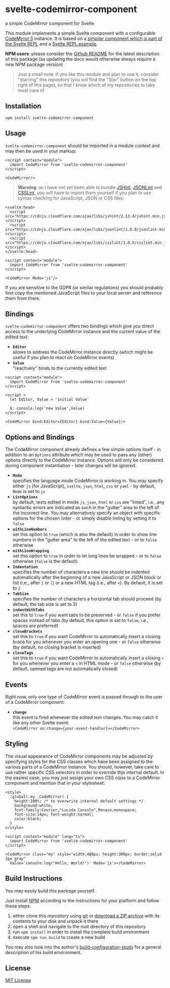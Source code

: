 # svelte-codemirror-component #

a simple CodeMirror component for Svelte

This module implements a simple Svelte component with a configurable [CodeMirror 5](https://codemirror.net/) instance. It is based on a [simpilar component which is part of the Svelte REPL](https://github.com/sveltejs/svelte-repl/blob/master/src/CodeMirror.svelte) and a [Svelte REPL example](https://svelte.dev/repl/a199ca2d451e4b0b92a8abd2d0e71ec6).

**NPM users**: please consider the [Github README](https://github.com/rozek/svelte-codemirror/blob/main/README.md) for the latest description of this package (as updating the docs would otherwise always require a new NPM package version)

> Just a small note: if you like this module and plan to use it, consider "starring" this repository (you will find the "Star" button on the top right of this page), so that I know which of my repositories to take most care of.

## Installation ##

```
npm install svelte-codemirror-component
```

## Usage ##

`svelte-codemirror-component` should be imported in a module context and may then be used in your markup:

```
<script context="module">
  import CodeMirror from 'svelte-codemirror-component'
</script>

<CodeMirror/>
```

> **Warning**: as I have not yet been able to bundle [JSHint](https://jshint.com/), [JSONLint](https://github.com/zaach/jsonlint) and [CSSLint](https://github.com/CSSLint/csslint), you will have to import them yourself if you plan to use syntax checking for JavaScript, JSON or CSS files:

```
<svelte:head>
  <script src="https://cdnjs.cloudflare.com/ajax/libs/jshint/2.13.4/jshint.min.js"></script>
  <script src="https://cdnjs.cloudflare.com/ajax/libs/jsonlint/1.6.0/jsonlint.min.js"></script>
  <script src="https://cdnjs.cloudflare.com/ajax/libs/csslint/1.0.5/csslint.min.js"></script>
</svelte:head>

<script context="module">
  import CodeMirror from 'svelte-codemirror-component'
</script>

<CodeMirror Mode='js'/>
```

If you are sensitive to the GDPR (or similar regulations) you should probably first copy the mentioned JavaScript files to your local server and reference them from there.

## Bindings ##

`svelte-codemirror-component` offers two bindings which give you direct access to the underlying CodeMirror instance and the current value of the edited text:

* **`Editor`**<br>allows to address the CodeMirror instance directly (which might be useful if you plan to react on CodeMirror events)
* **`Value`**<br>"reactively" binds to the currently edited text

```
<script context="module">
  import CodeMirror from 'svelte-codemirror-component'
</script>

<script >
  let Editor, Value = 'initial Value'
  
  $: console.log('new Value',Value)
</script>

<CodeMirror bind:Editor={Editor} bind:Value={Value}/>
```

## Options and Bindings ##

The CodeMirror component already defines a few simple options itself - in addition to an `Options` attribute which may be used to pass any (other) options directly to the CodeMirror instance. Options will only be considered during component instantiation - later changes will be ignored.

* **`Mode`**<br>specifies the language mode CodeMirror is working in. You may specify either `js` (for JavaScript), `svelte`, `json`, `html`, `css` or `yaml` - by default, `Mode` is set to `js`
* **`LintOptions`**<br>by default, texts edited in mode `js`, `json`, `html` or `css` are "linted", i.e., any syntactic errors are indicated as such in the "gutter" area to the left of the incorrect line. You may alternatively specify an object with specific options for the chosen linter - or simply disable linting by setting it to `false`
* **`withLineNumbers`**<br>set this option to `true` (which is also the default) in order to show line numbers in the "gutter area" to the left of the edited text - or to `false` otherwise
* **`withLineWrapping`**<br>set this option to `true` in order to let long lines be wrapped - or to `false` otherwise (`false` is the default)
* **`Indentation`**<br>specifies the number of characters a new line should be indented automatically after the beginning of a new JavaScript or JSON block or list (i.e., after `{` or `[`) or a new HTML tag (i.e., after `<`). By default, it is set to `2`
* **`TabSize`**<br>specifies the number of characters a horizontal tab should proceed (by default, the tab size is set to 2)
* **`indentWithTabs`**<br>set this to `true` if you want tabs to be preserved - or `false` if you prefer spaces instead of tabs (by default, this option is set to `false`, i.e., spaces are preferred)
* **`closeBrackets`**<br>set this to `true` if you want CodeMirror to automatically insert a closing brace for you whenever you enter an opening one - or `false` otherwise (by default, no closing bracket is inserted)
* **`closeTags`**<br>set this to `true` if you want CodeMirror to automatically insert a closing `>` for you whenever you enter a `<` in HTML mode - or `false` otherwise (by default, opened tags are not automatically closed)

## Events ##

Right now, only one type of CodeMirror event is passed through to the user of a CodeMirror component:

* **`change`**<br>this event is fired whenever the edited text changes. You may catch it like any other Svelte event:<br>`<CodeMirror on:change={your-event-handler}></CodeMirror>`

## Styling ##

The visual appearance of CodeMirror components may be adjusted by specifying styles for the CSS classes which have been assigned to the various parts of a CodeMirror instance. You should, however, take care to use rather specific CSS selectors in order to override thje internal default. In the easiest case, you may just assign your own CSS class to a CodeMirror component and mention that in your stylesheet:

```
<style>
  :global(.my .CodeMirror) {
    height:100%; /* to overwrite internal default settings */
    background:white;
    font-family:Courier,"Lucida Console",Monaco,monospace;
    font-size:14px; font-weight:normal;
    color:black;
  }
</style>

<script context="module" lang="ts">
  import CodeMirror from 'svelte-codemirror-component'
</script>

<CodeMirror class="my" style="width:480px; height:300px; border:solid 1px gray"
  Value='console.log("Hello, World!")' Mode='js'></CodeMirror>
```

## Build Instructions ##

You may easily build this package yourself.

Just install [NPM](https://docs.npmjs.com/) according to the instructions for your platform and follow these steps:

1. either clone this repository using [git](https://git-scm.com/) or [download a ZIP archive](https://github.com/rozek/svelte-codemirror-component/archive/refs/heads/main.zip) with its contents to your disk and unpack it there 
2. open a shell and navigate to the root directory of this repository
3. run `npm install` in order to install the complete build environment
4. execute `npm run build` to create a new build

You may also look into the author's [build-configuration-study](https://github.com/rozek/build-configuration-study) for a general description of his build environment.

## License ##

[MIT License](LICENSE.md)
